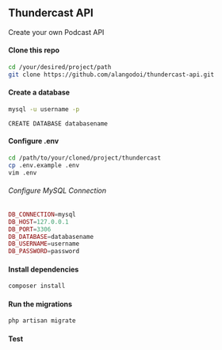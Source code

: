 ## Thundercast API

Create your own Podcast API

#### Clone this repo
```bash
cd /your/desired/project/path
git clone https://github.com/alangodoi/thundercast-api.git
```

#### Create a database
```bash
mysql -u username -p
```

```mysql
CREATE DATABASE databasename
```

#### Configure .env
```bash
cd /path/to/your/cloned/project/thundercast
cp .env.example .env
vim .env
```

###### Configure MySQL Connection
```PHP
DB_CONNECTION=mysql
DB_HOST=127.0.0.1
DB_PORT=3306
DB_DATABASE=databasename
DB_USERNAME=username
DB_PASSWORD=password
```

#### Install dependencies
```bash
composer install
```

#### Run the migrations
```bash
php artisan migrate
```

#### Test





